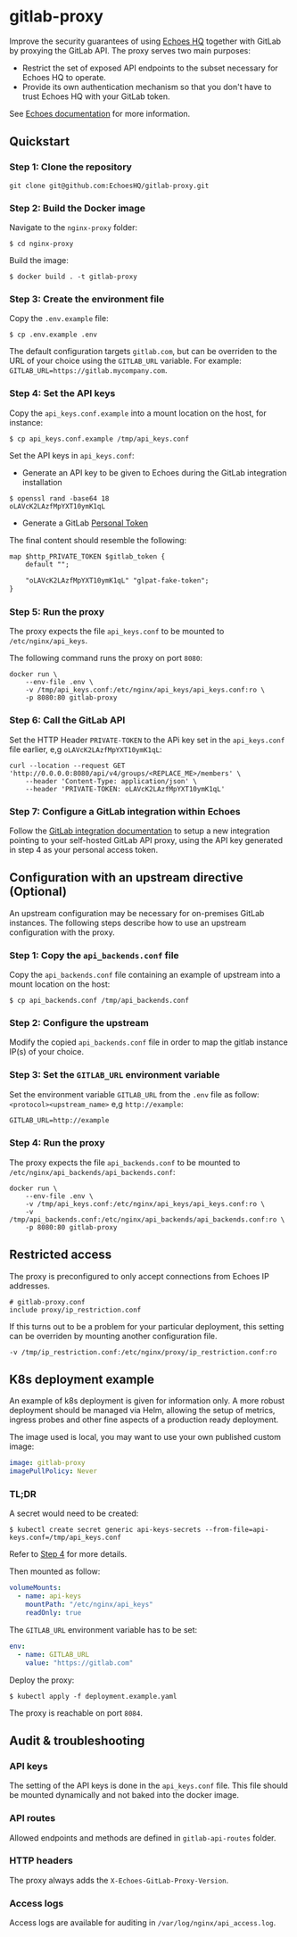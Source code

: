 # gitlab-proxy

Improve the security guarantees of using [Echoes HQ](https://echoeshq.com)
together with GitLab by proxying the GitLab API. The proxy serves two main
purposes:

- Restrict the set of exposed API endpoints to the subset necessary for Echoes
  HQ to operate.
- Provide its own authentication mechanism so that you don't have to trust
  Echoes HQ with your GitLab token.

See [Echoes documentation](https://docs.echoeshq.com/gitlab-api-proxy) for more
information.

## Quickstart

### Step 1: Clone the repository

```console
git clone git@github.com:EchoesHQ/gitlab-proxy.git
```

### Step 2: Build the Docker image

Navigate to the `nginx-proxy` folder:

```console
$ cd nginx-proxy
```

Build the image:

```console
$ docker build . -t gitlab-proxy
```

### Step 3: Create the environment file

Copy the `.env.example` file:

```console
$ cp .env.example .env
```

The default configuration targets `gitlab.com`, but can be overriden to the URL
of your choice using the `GITLAB_URL` variable. For example: `GITLAB_URL=https://gitlab.mycompany.com`.

### Step 4: Set the API keys

Copy the `api_keys.conf.example` into a mount location on the host, for instance:

```console
$ cp api_keys.conf.example /tmp/api_keys.conf
```

Set the API keys in `api_keys.conf`:

- Generate an API key to be given to Echoes during the GitLab integration installation

```console
$ openssl rand -base64 18
oLAVcK2LAzfMpYXT10ymK1qL
```

- Generate a GitLab [Personal Token](https://docs.gitlab.com/ee/user/profile/personal_access_tokens.html#create-a-personal-access-token)

The final content should resemble the following:

```txt
map $http_PRIVATE_TOKEN $gitlab_token {
    default "";

    "oLAVcK2LAzfMpYXT10ymK1qL" "glpat-fake-token";
}
```

### Step 5: Run the proxy

The proxy expects the file `api_keys.conf` to be mounted to `/etc/nginx/api_keys`.

The following command runs the proxy on port `8080`:

```console
docker run \
    --env-file .env \
    -v /tmp/api_keys.conf:/etc/nginx/api_keys/api_keys.conf:ro \
    -p 8080:80 gitlab-proxy
```

### Step 6: Call the GitLab API

Set the HTTP Header `PRIVATE-TOKEN` to the APi key set in the `api_keys.conf` file earlier, e,g `oLAVcK2LAzfMpYXT10ymK1qL`:

```console
curl --location --request GET 'http://0.0.0.0:8080/api/v4/groups/<REPLACE_ME>/members' \
    --header 'Content-Type: application/json' \
    --header 'PRIVATE-TOKEN: oLAVcK2LAzfMpYXT10ymK1qL'
```

### Step 7: Configure a GitLab integration within Echoes

Follow the [GitLab integration
documentation](https://docs.echoeshq.com/gitlab#iLeZv) to setup a new
integration pointing to your self-hosted GitLab API proxy, using the API key
generated in step 4 as your personal access token.

## Configuration with an upstream directive (Optional)

An upstream configuration may be necessary for on-premises GitLab instances.
The following steps describe how to use an upstream configuration with the
proxy.

### Step 1: Copy the `api_backends.conf` file

Copy the `api_backends.conf` file containing an example of upstream into a mount location on the host:

```console
$ cp api_backends.conf /tmp/api_backends.conf
```

### Step 2: Configure the upstream

Modify the copied `api_backends.conf` file in order to map the gitlab instance IP(s) of your choice.

### Step 3: Set the `GITLAB_URL` environment variable

Set the environment variable `GITLAB_URL` from the `.env` file as follow: `<protocol><upstream_name>` e,g `http://example`:

```txt
GITLAB_URL=http://example
```

### Step 4: Run the proxy

The proxy expects the file `api_backends.conf` to be mounted to `/etc/nginx/api_backends/api_backends.conf`:

```console
docker run \
    --env-file .env \
    -v /tmp/api_keys.conf:/etc/nginx/api_keys/api_keys.conf:ro \
    -v /tmp/api_backends.conf:/etc/nginx/api_backends/api_backends.conf:ro \
    -p 8080:80 gitlab-proxy
```

## Restricted access

The proxy is preconfigured to only accept connections from Echoes IP addresses.

```
# gitlab-proxy.conf
include proxy/ip_restriction.conf
```

If this turns out to be a problem for your particular deployment,
this setting can be overriden by mounting another configuration file.

`-v /tmp/ip_restriction.conf:/etc/nginx/proxy/ip_restriction.conf:ro`

## K8s deployment example

An example of k8s deployment is given for information only.
A more robust deployment should be managed via Helm, allowing the setup of metrics, ingress
probes and other fine aspects of a production ready deployment.

The image used is local, you may want to use your own published custom image:

```yaml
image: gitlab-proxy
imagePullPolicy: Never
```

### TL;DR

A secret would need to be created:

```console
$ kubectl create secret generic api-keys-secrets --from-file=api-keys.conf=/tmp/api_keys.conf
```

Refer to [Step 4](#step-4-set-the-api-keys) for more details.

Then mounted as follow:

```yaml
volumeMounts:
  - name: api-keys
    mountPath: "/etc/nginx/api_keys"
    readOnly: true
```

The `GITLAB_URL` environment variable has to be set:

```yaml
env:
  - name: GITLAB_URL
    value: "https://gitlab.com"
```

Deploy the proxy:

```console
$ kubectl apply -f deployment.example.yaml
```

The proxy is reachable on port `8084`.

## Audit & troubleshooting

### API keys

The setting of the API keys is done in the `api_keys.conf` file. This file
should be mounted dynamically and not baked into the docker image.

### API routes

Allowed endpoints and methods are defined in `gitlab-api-routes` folder.

### HTTP headers

The proxy always adds the `X-Echoes-GitLab-Proxy-Version`.

### Access logs

Access logs are available for auditing in `/var/log/nginx/api_access.log`.
